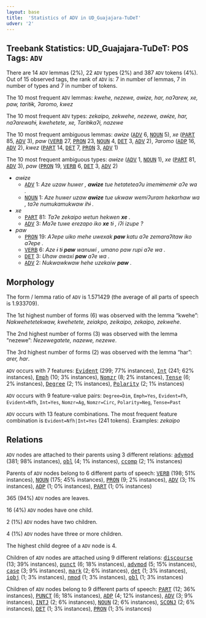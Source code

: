 ```yaml
---
layout: base
title:  'Statistics of ADV in UD_Guajajara-TuDeT'
udver: '2'
---
```


## Treebank Statistics: UD_Guajajara-TuDeT: POS Tags: `ADV`

There are 14 `ADV` lemmas (2%), 22 `ADV` types (2%) and 387 `ADV` tokens (4%).
Out of 15 observed tags, the rank of `ADV` is: 7 in number of lemmas, 7 in number of types and 7 in number of tokens.

The 10 most frequent `ADV` lemmas: <em>kwehe, nezewe, awɨze, har, naʔarew, xe, paw, taritɨk, ʔaromo, kwez</em>

The 10 most frequent `ADV` types:  <em>zekaipo, zekwehe, nezewe, awɨze, har, naʔarewahɨ, kwehetete, xe, Taritɨkaʔi, nazewe</em>

The 10 most frequent ambiguous lemmas: <em>awɨze</em> (<tt><a href="gub_tudet-pos-ADV.html">ADV</a></tt> 6, <tt><a href="gub_tudet-pos-NOUN.html">NOUN</a></tt> 5), <em>xe</em> (<tt><a href="gub_tudet-pos-PART.html">PART</a></tt> 85, <tt><a href="gub_tudet-pos-ADV.html">ADV</a></tt> 3), <em>paw</em> (<tt><a href="gub_tudet-pos-VERB.html">VERB</a></tt> 27, <tt><a href="gub_tudet-pos-PRON.html">PRON</a></tt> 23, <tt><a href="gub_tudet-pos-NOUN.html">NOUN</a></tt> 4, <tt><a href="gub_tudet-pos-DET.html">DET</a></tt> 3, <tt><a href="gub_tudet-pos-ADV.html">ADV</a></tt> 2), <em>ʔaromo</em> (<tt><a href="gub_tudet-pos-ADP.html">ADP</a></tt> 16, <tt><a href="gub_tudet-pos-ADV.html">ADV</a></tt> 2), <em>kwez</em> (<tt><a href="gub_tudet-pos-PART.html">PART</a></tt> 14, <tt><a href="gub_tudet-pos-DET.html">DET</a></tt> 7, <tt><a href="gub_tudet-pos-PRON.html">PRON</a></tt> 3, <tt><a href="gub_tudet-pos-ADV.html">ADV</a></tt> 1)

The 10 most frequent ambiguous types:  <em>awɨze</em> (<tt><a href="gub_tudet-pos-ADV.html">ADV</a></tt> 1, <tt><a href="gub_tudet-pos-NOUN.html">NOUN</a></tt> 1), <em>xe</em> (<tt><a href="gub_tudet-pos-PART.html">PART</a></tt> 81, <tt><a href="gub_tudet-pos-ADV.html">ADV</a></tt> 3), <em>paw</em> (<tt><a href="gub_tudet-pos-PRON.html">PRON</a></tt> 19, <tt><a href="gub_tudet-pos-VERB.html">VERB</a></tt> 6, <tt><a href="gub_tudet-pos-DET.html">DET</a></tt> 3, <tt><a href="gub_tudet-pos-ADV.html">ADV</a></tt> 2)


* <em>awɨze</em>
  * <tt><a href="gub_tudet-pos-ADV.html">ADV</a></tt> 1: <em>Aze uzaw huwer , <b>awɨze</b> tue hetateteaʔu imemɨmemɨr aʔe wa .</em>
  * <tt><a href="gub_tudet-pos-NOUN.html">NOUN</a></tt> 1: <em>Aze huwer uzaw <b>awɨze</b> tue ukwaw wemiʔuram hekarhaw wa , taʔe numukamukwaw ihɨ .</em>
* <em>xe</em>
  * <tt><a href="gub_tudet-pos-PART.html">PART</a></tt> 81: <em>Taʔe zekaipo wetun hekwen <b>xe</b> .</em>
  * <tt><a href="gub_tudet-pos-ADV.html">ADV</a></tt> 3: <em>Maʔe tuwe erezapo iko <b>xe</b> tɨ , iʔi izupe ?</em>
* <em>paw</em>
  * <tt><a href="gub_tudet-pos-PRON.html">PRON</a></tt> 19: <em>Aʔepe uiko mehe uwexak <b>paw</b> katu aʔe zemaraʔitaw iko aʔepe .</em>
  * <tt><a href="gub_tudet-pos-VERB.html">VERB</a></tt> 6: <em>Aze ɨ tɨ <b>paw</b> wanuwi , umano paw rupi aʔe wa .</em>
  * <tt><a href="gub_tudet-pos-DET.html">DET</a></tt> 3: <em>Uhaw awaxi <b>paw</b> aʔe wa .</em>
  * <tt><a href="gub_tudet-pos-ADV.html">ADV</a></tt> 2: <em>Nukwawkwaw hehe uzekaiw <b>paw</b> .</em>

## Morphology

The form / lemma ratio of `ADV` is 1.571429 (the average of all parts of speech is 1.933709).

The 1st highest number of forms (6) was observed with the lemma “kwehe”: <em>Nakwehetetekwaw, kwehetete, zeiakpo, zeikaipo, zekaipo, zekwehe</em>.

The 2nd highest number of forms (3) was observed with the lemma “nezewe”: <em>Nezewegatete, nazewe, nezewe</em>.

The 3rd highest number of forms (2) was observed with the lemma “har”: <em>arer, har</em>.

`ADV` occurs with 7 features: <tt><a href="gub_tudet-feat-Evident.html">Evident</a></tt> (299; 77% instances), <tt><a href="gub_tudet-feat-Int.html">Int</a></tt> (241; 62% instances), <tt><a href="gub_tudet-feat-Emph.html">Emph</a></tt> (10; 3% instances), <tt><a href="gub_tudet-feat-Nomzr.html">Nomzr</a></tt> (8; 2% instances), <tt><a href="gub_tudet-feat-Tense.html">Tense</a></tt> (6; 2% instances), <tt><a href="gub_tudet-feat-Degree.html">Degree</a></tt> (2; 1% instances), <tt><a href="gub_tudet-feat-Polarity.html">Polarity</a></tt> (2; 1% instances)

`ADV` occurs with 9 feature-value pairs: `Degree=Dim`, `Emph=Yes`, `Evident=Fh`, `Evident=Nfh`, `Int=Yes`, `Nomzr=Ag`, `Nomzr=Circ`, `Polarity=Neg`, `Tense=Past`

`ADV` occurs with 13 feature combinations.
The most frequent feature combination is `Evident=Nfh|Int=Yes` (241 tokens).
Examples: <em>zekaipo</em>


## Relations

`ADV` nodes are attached to their parents using 3 different relations: <tt><a href="gub_tudet-dep-advmod.html">advmod</a></tt> (381; 98% instances), <tt><a href="gub_tudet-dep-obl.html">obl</a></tt> (4; 1% instances), <tt><a href="gub_tudet-dep-ccomp.html">ccomp</a></tt> (2; 1% instances)

Parents of `ADV` nodes belong to 6 different parts of speech: <tt><a href="gub_tudet-pos-VERB.html">VERB</a></tt> (198; 51% instances), <tt><a href="gub_tudet-pos-NOUN.html">NOUN</a></tt> (175; 45% instances), <tt><a href="gub_tudet-pos-PRON.html">PRON</a></tt> (9; 2% instances), <tt><a href="gub_tudet-pos-ADV.html">ADV</a></tt> (3; 1% instances), <tt><a href="gub_tudet-pos-ADP.html">ADP</a></tt> (1; 0% instances), <tt><a href="gub_tudet-pos-PART.html">PART</a></tt> (1; 0% instances)

365 (94%) `ADV` nodes are leaves.

16 (4%) `ADV` nodes have one child.

2 (1%) `ADV` nodes have two children.

4 (1%) `ADV` nodes have three or more children.

The highest child degree of a `ADV` node is 4.

Children of `ADV` nodes are attached using 9 different relations: <tt><a href="gub_tudet-dep-discourse.html">discourse</a></tt> (13; 39% instances), <tt><a href="gub_tudet-dep-punct.html">punct</a></tt> (6; 18% instances), <tt><a href="gub_tudet-dep-advmod.html">advmod</a></tt> (5; 15% instances), <tt><a href="gub_tudet-dep-case.html">case</a></tt> (3; 9% instances), <tt><a href="gub_tudet-dep-mark.html">mark</a></tt> (2; 6% instances), <tt><a href="gub_tudet-dep-det.html">det</a></tt> (1; 3% instances), <tt><a href="gub_tudet-dep-iobj.html">iobj</a></tt> (1; 3% instances), <tt><a href="gub_tudet-dep-nmod.html">nmod</a></tt> (1; 3% instances), <tt><a href="gub_tudet-dep-obl.html">obl</a></tt> (1; 3% instances)

Children of `ADV` nodes belong to 9 different parts of speech: <tt><a href="gub_tudet-pos-PART.html">PART</a></tt> (12; 36% instances), <tt><a href="gub_tudet-pos-PUNCT.html">PUNCT</a></tt> (6; 18% instances), <tt><a href="gub_tudet-pos-ADP.html">ADP</a></tt> (4; 12% instances), <tt><a href="gub_tudet-pos-ADV.html">ADV</a></tt> (3; 9% instances), <tt><a href="gub_tudet-pos-INTJ.html">INTJ</a></tt> (2; 6% instances), <tt><a href="gub_tudet-pos-NOUN.html">NOUN</a></tt> (2; 6% instances), <tt><a href="gub_tudet-pos-SCONJ.html">SCONJ</a></tt> (2; 6% instances), <tt><a href="gub_tudet-pos-DET.html">DET</a></tt> (1; 3% instances), <tt><a href="gub_tudet-pos-PRON.html">PRON</a></tt> (1; 3% instances)

